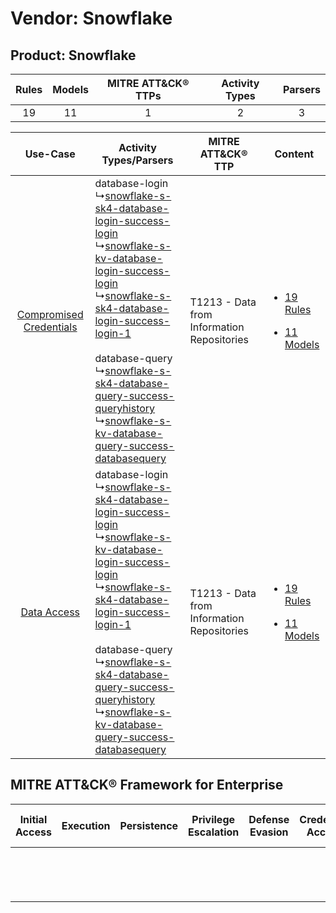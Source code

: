 Vendor: Snowflake
=================
Product: Snowflake
------------------
| Rules | Models | MITRE ATT&CK® TTPs | Activity Types | Parsers |
|:-----:|:------:|:------------------:|:--------------:|:-------:|
|  19   |   11   |         1          |       2        |    3    |

|    Use-Case    | Activity Types/Parsers    | MITRE ATT&CK® TTP    | Content    |
|:----:| ---- | ---- | ---- |
| [Compromised Credentials](../../../UseCases/uc_compromised_credentials.md) |  database-login<br> ↳[snowflake-s-sk4-database-login-success-login](Ps/pC_snowflakessk4databaseloginsuccesslogin.md)<br> ↳[snowflake-s-kv-database-login-success-login](Ps/pC_snowflakeskvdatabaseloginsuccesslogin.md)<br> ↳[snowflake-s-sk4-database-login-success-login-1](Ps/pC_snowflakessk4databaseloginsuccesslogin1.md)<br><br> database-query<br> ↳[snowflake-s-sk4-database-query-success-queryhistory](Ps/pC_snowflakessk4databasequerysuccessqueryhistory.md)<br> ↳[snowflake-s-kv-database-query-success-databasequery](Ps/pC_snowflakeskvdatabasequerysuccessdatabasequery.md)<br> | T1213 - Data from Information Repositories<br> | [<ul><li>19 Rules</li></ul><ul><li>11 Models</li></ul>](RM/r_m_snowflake_snowflake_Compromised_Credentials.md) |
|    [Data Access](../../../UseCases/uc_data_access.md)    |  database-login<br> ↳[snowflake-s-sk4-database-login-success-login](Ps/pC_snowflakessk4databaseloginsuccesslogin.md)<br> ↳[snowflake-s-kv-database-login-success-login](Ps/pC_snowflakeskvdatabaseloginsuccesslogin.md)<br> ↳[snowflake-s-sk4-database-login-success-login-1](Ps/pC_snowflakessk4databaseloginsuccesslogin1.md)<br><br> database-query<br> ↳[snowflake-s-sk4-database-query-success-queryhistory](Ps/pC_snowflakessk4databasequerysuccessqueryhistory.md)<br> ↳[snowflake-s-kv-database-query-success-databasequery](Ps/pC_snowflakeskvdatabasequerysuccessdatabasequery.md)<br> | T1213 - Data from Information Repositories<br> | [<ul><li>19 Rules</li></ul><ul><li>11 Models</li></ul>](RM/r_m_snowflake_snowflake_Data_Access.md)    |

MITRE ATT&CK® Framework for Enterprise
--------------------------------------
| Initial Access | Execution | Persistence | Privilege Escalation | Defense Evasion | Credential Access | Discovery | Lateral Movement | Collection                                                                              | Command and Control | Exfiltration | Impact |
| -------------- | --------- | ----------- | -------------------- | --------------- | ----------------- | --------- | ---------------- | --------------------------------------------------------------------------------------- | ------------------- | ------------ | ------ |
|                |           |             |                      |                 |                   |           |                  | [Data from Information Repositories](https://attack.mitre.org/techniques/T1213)<br><br> |                     |              |        |